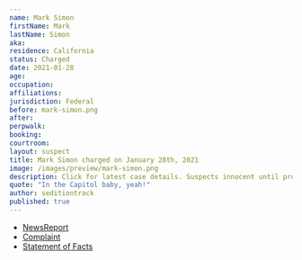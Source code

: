 ```yaml
---
name: Mark Simon
firstName: Mark
lastName: Simon
aka:
residence: California
status: Charged
date: 2021-01-28
age:
occupation:
affiliations:
jurisdiction: Federal
before: mark-simon.png
after:
perpwalk:
booking:
courtroom:
layout: suspect
title: Mark Simon charged on January 28th, 2021
image: /images/preview/mark-simon.png
description: Click for latest case details. Suspects innocent until proven guilty.
quote: "In the Capitol baby, yeah!"
author: seditiontrack
published: true
---
```


- [NewsReport](https://www.ocregister.com/2021/01/28/fbi-arrests-huntington-beach-man-for-suspected-involvement-in-u-s-capitol-siege/)
- [Complaint](https://www.justice.gov/opa/page/file/1361286/download)
- [Statement of Facts](https://www.justice.gov/opa/page/file/1361286/download)
